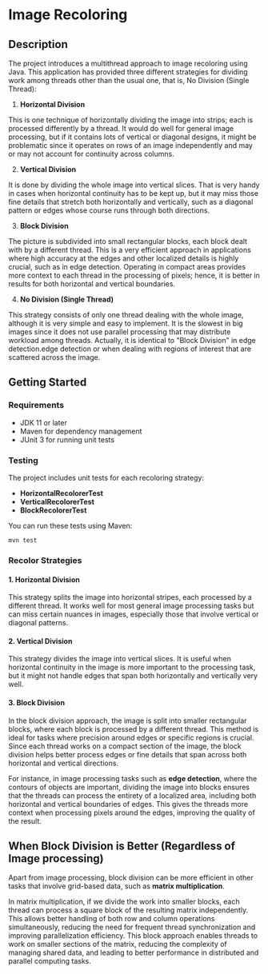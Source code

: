 # Image Recoloring

## Description

The project introduces a multithread approach to image recoloring using Java. This application has provided three different strategies for dividing work among threads other than the usual one, that is, No Division (Single Thread):

1. **Horizontal Division**

This is one technique of horizontally dividing the image into strips; each is processed differently by a thread. It would do well for general image processing, but if it contains lots of vertical or diagonal designs, it might be problematic since it operates on rows of an image independently and may or may not account for continuity across columns.

2. **Vertical Division**

It is done by dividing the whole image into vertical slices. That is very handy in cases when horizontal continuity has to be kept up, but it may miss those fine details that stretch both horizontally and vertically, such as a diagonal pattern or edges whose course runs through both directions.

3. **Block Division**

The picture is subdivided into small rectangular blocks, each block dealt with by a different thread. This is a very efficient approach in applications where high accuracy at the edges and other localized details is highly crucial, such as in edge detection. Operating in compact areas provides more context to each thread in the processing of pixels; hence, it is better in results for both horizontal and vertical boundaries.

4. **No Division (Single Thread)**

This strategy consists of only one thread dealing with the whole image, although it is very simple and easy to implement. It is the slowest in big images since it does not use parallel processing that may distribute workload among threads. Actually, it is identical to "Block Division" in edge detection.edge detection or when dealing with regions of interest that are scattered across the image.

## Getting Started

### Requirements
- JDK 11 or later
- Maven for dependency management
- JUnit 3 for running unit tests


### Testing

The project includes unit tests for each recoloring strategy:
- **HorizontalRecolorerTest**
- **VerticalRecolorerTest**
- **BlockRecolorerTest**

You can run these tests using Maven:
```
mvn test
```

### Recolor Strategies

#### 1. Horizontal Division
This strategy splits the image into horizontal stripes, each processed by a different thread. It works well for most general image processing tasks but can miss certain nuances in images, especially those that involve vertical or diagonal patterns.

#### 2. Vertical Division
This strategy divides the image into vertical slices. It is useful when horizontal continuity in the image is more important to the processing task, but it might not handle edges that span both horizontally and vertically very well.

#### 3. Block Division
In the block division approach, the image is split into smaller rectangular blocks, where each block is processed by a different thread. This method is ideal for tasks where precision around edges or specific regions is crucial. Since each thread works on a compact section of the image, the block division helps better process edges or fine details that span across both horizontal and vertical directions.

For instance, in image processing tasks such as **edge detection**, where the contours of objects are important, dividing the image into blocks ensures that the threads can process the entirety of a localized area, including both horizontal and vertical boundaries of edges. This gives the threads more context when processing pixels around the edges, improving the quality of the result.

## When Block Division is Better (Regardless of Image processing)

Apart from image processing, block division can be more efficient in other tasks that involve grid-based data, such as **matrix multiplication**.

In matrix multiplication, if we divide the work into smaller blocks, each thread can process a square block of the resulting matrix independently. This allows better handling of both row and column operations simultaneously, reducing the need for frequent thread synchronization and improving parallelization efficiency. This block approach enables threads to work on smaller sections of the matrix, reducing the complexity of managing shared data, and leading to better performance in distributed and parallel computing tasks.

